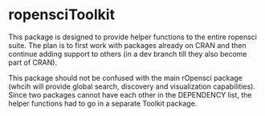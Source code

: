 # ropensciToolkit
This package is designed to provide helper functions to the entire ropensci suite. The plan is to first work with packages already on CRAN and then continue adding support to others (in a dev branch till they also become part of CRAN).

This package should not be confused with the main rOpensci package (whcih will provide global search, discovery and visualization capabilities). Since two packages cannot have each other in the DEPENDENCY list, the helper functions had to go in a separate Toolkit package.
